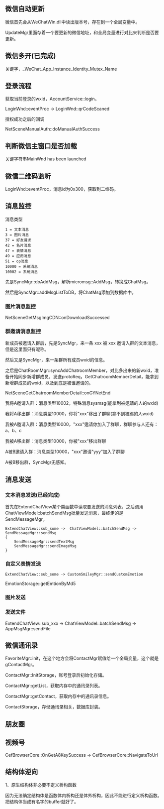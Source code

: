 ## 微信自动更新

微信首先会从WeChatWin.dll中读出版本号，存在到一个全局变量中。

UpdateMgr里面存着一个要更新的微信地址，和全局变量进行对比来判断是否要更新。

## 微信多开(已完成)

关键字，_WeChat_App_Instance_Identity_Mutex_Name

## 登录流程

获取当前登录的wxid，AccountService::login。

LoginWnd::eventProc -> LoginWnd::qrCodeScaned

授权成功之后的回调

NetSceneManualAuth::doManualAuthSuccess

## 判断微信主窗口是否加载

关键字符串MainWnd has been launched

## 微信二维码监听

LoginWnd::eventProc，消息id为0x300，获取到二维码。







## 消息监控

消息类型

```
1 = 文本消息
3 = 图片消息
37 = 好友请求
42 = 名片消息
47 = 表情消息
49 = 应用消息
51 = op消息
10000 = 系统消息
10002 = 系统消息
```

先是SyncMgr::doAddMsg，解析micromsg::AddMsg，转换成ChatMsg。

然后是SyncMgr::addMsgListToDB，将ChatMsg添加到数据库中。

### 图片消息监控

NetSceneGetMsgImgCDN::onDownloadSuccessed



### 群邀请消息监控

新成员被邀请入群后，先是SyncMgr，来一条 xxx 被 xxx 邀请入群的文本消息，但是这里面只有昵称。

然后又是SyncMgr，来一条群所有成员wxid的信息。

之后是ChatRoomMgr::syncAddChatroomMember，对比多出来的新wxid，准备开始同步新增群成员，发送protoReq，GetChatroomMemberDetail，能拿到新增群成员的wxid，以及到底是被谁邀请的。

NetSceneGetChatroomMemberDetail::onGYNetEnd



我将A邀请入群：消息类型10002，特殊消息sysmsg(能拿到被邀请的人的wxid)

我将A移出群：消息类型10000，你将"xxx"移出了群聊(拿不到被踢的人wxid)

我被A邀请入群：消息类型10000，"xxx"邀请你加入了群聊，群聊参与人还有：a、b、c

我被A移出群：消息类型10000，你被"xxx"移出群聊

A被B邀请入群：消息类型10000，"xxx"邀请"yyy"加入了群聊

A被B移出群，SyncMgr无感知。



## 消息发送

### 文本消息发送(已经完成)

首先在ExtendChatView某个类函数中读取要发送的消息列表，之后调用ChatViewModel::batchSendMsg批量发送消息，最终走的是SendMessageMgr。

```
ExtendChatView::sub_some ->  ChatViewModel::batchSendMsg -> SendMessageMgr::sendMsg
{
	SendMessageMgr::sendTextMsg
	SendMessageMgr::sendImageMsg
}
```

### 自定义表情发送

```
ExtendChatView::sub_some -> CustomSmileyMgr::sendCustomEmotion
```

EmotionStorage::getEmtionByMd5

### 图片发送

### 发送文件

ExtendChatView::sub_xxx -> ChatViewModel::batchSendMsg -> AppMsgMgr::sendFile



## 微信通讯录

FavoriteMgr::init，在这个地方会将ContactMgr赋值给一个全局变量，这个就是gContactMgr。

ContactMgr::InitStorage，账号登录后初始化存储。

ContactMgr::getList，获取内存中的通讯录列表。

ContactMgr::getContact，获取内存中的通讯录信息。

ContactStorage，存储通讯录相关，数据库封装。



## 朋友圈

## 视频号

CefBrowserCore::OnGetA8KeySuccess -> CefBrowserCore::NavigateToUrl



## 结构体逆向

1、原生结构体非必要不定义析构函数

因为无法确定结构体是函数体内析构还是体外析构，因此不能进行定义析构函数。把结构体当成有名字的buffer就好了。







